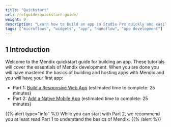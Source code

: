 ```yaml
---
title: "Quickstart"
url: /refguide/quickstart-guide/
weight: 9
description: "Learn how to build an app in Studio Pro quickly and easily."
tags: ["microflows", "widgets", "app", "nanoflow", "app development"]
---
```


## 1 Introduction 

Welcome to the Mendix quickstart guide for building an app. These tutorials will cover the essentials of Mendix development. When you are done you will have mastered the basics of building and hosting apps with Mendix and you will have your first app:

* Part 1: [Build a Responsive Web App](/refguide/quickstart-part1/) (estimated time to complete: 25 minutes)
* Part 2: [Add a Native Mobile App](/refguide/quickstart-part2/) (estimated time to complete: 25 minutes)

{{% alert type="info" %}}
While you can start with Part 2, we recommend you at least read Part 1 to understand the basics of Mendix.
{{% /alert %}}